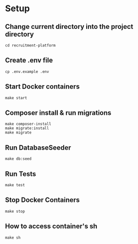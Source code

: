 # Setup

## Change current directory into the project directory

```ssh
cd recruitment-platform
```

## Create .env file

```$xslt
cp .env.example .env
```

## Start Docker containers

```$xslt
make start
```

## Composer install & run migrations

```$xslt
make composer-install
make migrate:install
make migrate
```

## Run DatabaseSeeder

```$xslt
make db:seed
```

## Run Tests

```$xslt
make test
```

## Stop Docker Containers

```$xslt
make stop
```

## How to access container's sh

```$xslt
make sh
```
